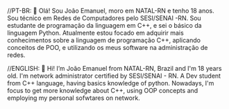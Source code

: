 //PT-BR:
👋 Olá! Sou João Emanuel, moro em NATAL-RN e tenho 18 anos.
Sou técnico em Redes de Computadores pelo SESI/SENAI -RN. Sou estudante de programação 
da linguagem em C++, e sei o básico da linguagem Python. Atualmente estou focado em adquirir mais 
conhecimentos sobre a linguagem de programação C++, aplicando conceitos de POO, e utilizando os meus
software na administração de redes.

//ENGLISH:
👋 Hi! I’m João Emanuel from NATAL-RN, Brazil and I'm 18 years old.
I'm network administrator certified by SESI/SENAI - RN.
A Dev student from C++ language, having basics knowledge of python. 
Nowadays, I'm focus to get more knowledge about C++, using OOP concepts 
and employing my personal sofwtares on network.
